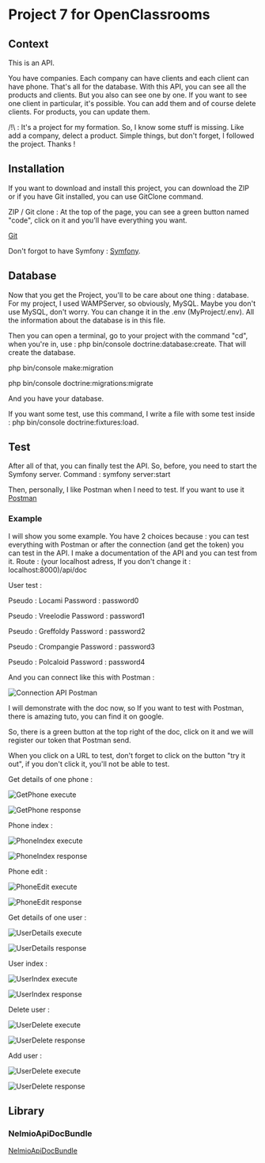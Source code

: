 # Project 7 for OpenClassrooms

## Context 

This is an API. 

You have companies. Each company can have clients and each client can have phone. That's all for the database. With this API, you can see all the products and clients. 
But you also can see one by one. If you want to see one client in particular, it's possible. You can add them and of course delete clients. For products, you can update them. 

/!\ : It's a project for my formation. So, I know some stuff is missing. Like add a company, delect a product. Simple things, but don't forget, I followed the project. Thanks !

## Installation  

If you want to download and install this project, you can download the ZIP or if you have Git installed, you can use GitClone command. 

ZIP / Git clone : At the top of the page, you can see a green button named "code", click on it and you'll have everything you want. 

[Git](https://git-scm.com/downloads)

Don't forgot to have Symfony : [Symfony](https://symfony.com/doc/current/index.html).

## Database

Now that you get the Project, you'll to be care about one thing : database. For my project, I used WAMPServer, so obviously, MySQL. Maybe you don't use MySQL, don't worry. 
You can change it in the .env (MyProject/.env). All the information about the database is in this file. 

Then you can open a terminal, go to your project with the command "cd", when you're in, use : php bin/console doctrine:database:create. That will create the database. 

php bin/console make:migration

php bin/console doctrine:migrations:migrate

And you have your database. 

If you want some test, use this command, I write a file with some test inside : php bin/console doctrine:fixtures:load.

## Test 

After all of that, you can finally test the API. So, before, you need to start the Symfony server. Command : symfony server:start

Then, personally, I like Postman when I need to test. If you want to use it [Postman](https://www.postman.com/)

### Example 

I will show you some example. You have 2 choices because : you can test everything with Postman or after the connection (and get the token) you can test in the API. 
I make a documentation of the API and you can test from it. Route : (your localhost adress, If you don't change it : localhost:8000)/api/doc

User test : 

Pseudo : Locami
Password : password0

Pseudo : Vreelodie
Password : password1

Pseudo : Greffoldy
Password : password2

Pseudo : Crompangie
Password : password3

Pseudo : Polcaloid
Password : password4

And you can connect like this with Postman : 

![Connection API Postman](https://i.imgur.com/lThjIzA.png)

I will demonstrate with the doc now, so If you want to test with Postman, there is amazing tuto, you can find it on google. 

So, there is a green button at the top right of the doc, click on it and we will register our token that Postman send.

When you click on a URL to test, don't forget to click on the button "try it out", if you don't click it, you'll not be able to test.

Get details of one phone : 

![GetPhone execute](https://i.imgur.com/JsPudeg.png)

![GetPhone response](https://i.imgur.com/nvZtywc.png)

Phone index : 

![PhoneIndex execute](https://i.imgur.com/oq4RfbR.png)

![PhoneIndex response](https://i.imgur.com/9E99iyn.png)

Phone edit : 

![PhoneEdit execute](https://i.imgur.com/yMuxMJm.png)

![PhoneEdit response](https://i.imgur.com/ssgGiX5.png)

Get details of one user : 

![UserDetails execute](https://i.imgur.com/DPu1dEv.png)

![UserDetails response](https://i.imgur.com/mwH72dX.png)

User index : 

![UserIndex execute](https://i.imgur.com/LW1Y1ql.png)

![UserIndex response](https://i.imgur.com/TEspbab.png)

Delete user : 

![UserDelete execute](https://i.imgur.com/0jVRIKi.png)

![UserDelete response](https://i.imgur.com/wDrOrRk.png)

Add user : 

![UserDelete execute](https://i.imgur.com/rXVtA6R.png)

![UserDelete response](https://i.imgur.com/ofwoMD6.png)

## Library 

### NelmioApiDocBundle

[NelmioApiDocBundle](https://symfony.com/doc/4.x/bundles/NelmioApiDocBundle/index.html)